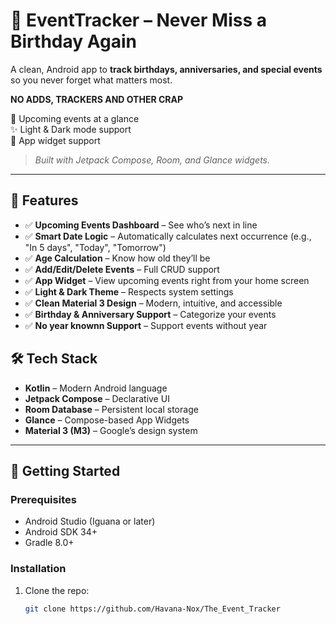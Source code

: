 # 🎂 EventTracker – Never Miss a Birthday Again

A clean, Android app to **track birthdays, anniversaries, and special events** so you never forget what matters most.

**NO ADDS, TRACKERS AND OTHER CRAP**

📅 Upcoming events at a glance  
✨ Light & Dark mode support  
🧩 App widget support


> *Built with Jetpack Compose, Room, and Glance widgets.*

---

## 🌟 Features

- ✅ **Upcoming Events Dashboard** – See who’s next in line
- ✅ **Smart Date Logic** – Automatically calculates next occurrence (e.g., "In 5 days", "Today", "Tomorrow")
- ✅ **Age Calculation** – Know how old they’ll be
- ✅ **Add/Edit/Delete Events** – Full CRUD support
- ✅ **App Widget** – View upcoming events right from your home screen
- ✅ **Light & Dark Theme** – Respects system settings
- ✅ **Clean Material 3 Design** – Modern, intuitive, and accessible
- ✅ **Birthday & Anniversary Support** – Categorize your events
- ✅ **No year knownn Support** – Support events without year


## 🛠️ Tech Stack

- **Kotlin** – Modern Android language
- **Jetpack Compose** – Declarative UI
- **Room Database** – Persistent local storage
- **Glance** – Compose-based App Widgets
- **Material 3 (M3)** – Google’s design system

---

## 🚀 Getting Started

### Prerequisites
- Android Studio (Iguana or later)
- Android SDK 34+
- Gradle 8.0+

### Installation
1. Clone the repo:
   ```bash
   git clone https://github.com/Havana-Nox/The_Event_Tracker
